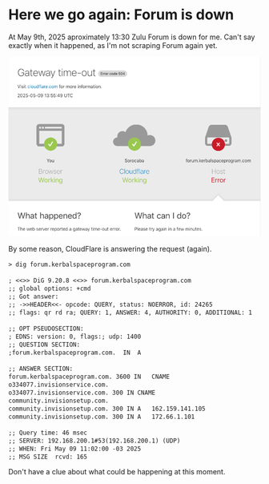 # Here we go again: Forum is down

At May 9th, 2025 aproximately 13:30 Zulu Forum is down for me. Can't say exactly when it happened, as I'm not scraping Forum again yet.

![Forum Is Down](./content/forum-is-down-again.png#FullWidth)

By some reason, CloudFlare is answering the request (again).

```
> dig forum.kerbalspaceprogram.com

; <<>> DiG 9.20.8 <<>> forum.kerbalspaceprogram.com
;; global options: +cmd
;; Got answer:
;; ->>HEADER<<- opcode: QUERY, status: NOERROR, id: 24265
;; flags: qr rd ra; QUERY: 1, ANSWER: 4, AUTHORITY: 0, ADDITIONAL: 1

;; OPT PSEUDOSECTION:
; EDNS: version: 0, flags:; udp: 1400
;; QUESTION SECTION:
;forum.kerbalspaceprogram.com.	IN	A

;; ANSWER SECTION:
forum.kerbalspaceprogram.com. 3600 IN	CNAME	o334077.invisionservice.com.
o334077.invisionservice.com. 300 IN	CNAME	community.invisionsetup.com.
community.invisionsetup.com. 300 IN	A	162.159.141.105
community.invisionsetup.com. 300 IN	A	172.66.1.101

;; Query time: 46 msec
;; SERVER: 192.168.200.1#53(192.168.200.1) (UDP)
;; WHEN: Fri May 09 11:02:00 -03 2025
;; MSG SIZE  rcvd: 165
```

Don't have a clue about what could be happening at this moment.
